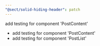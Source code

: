```yaml
---
"@sect/solid-hiding-header": patch
---
```


add testing for component 'PostContent'

- add testing for component 'PostContent'
- add testing for component 'PostList'
